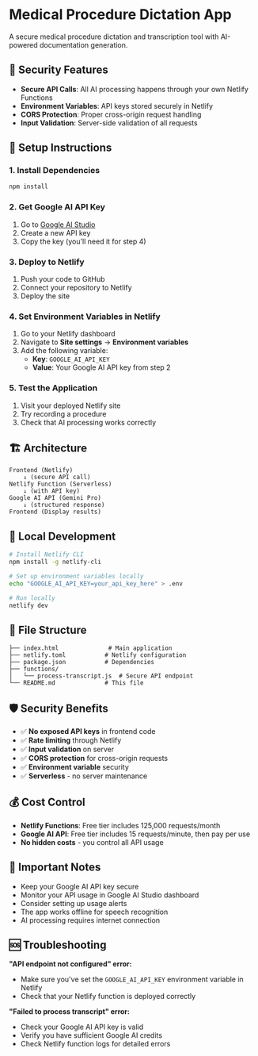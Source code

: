 # Medical Procedure Dictation App

A secure medical procedure dictation and transcription tool with AI-powered documentation generation.

## 🔐 Security Features

- **Secure API Calls**: All AI processing happens through your own Netlify Functions
- **Environment Variables**: API keys stored securely in Netlify
- **CORS Protection**: Proper cross-origin request handling
- **Input Validation**: Server-side validation of all requests

## 🚀 Setup Instructions

### 1. Install Dependencies
```bash
npm install
```

### 2. Get Google AI API Key
1. Go to [Google AI Studio](https://makersuite.google.com/app/apikey)
2. Create a new API key
3. Copy the key (you'll need it for step 4)

### 3. Deploy to Netlify
1. Push your code to GitHub
2. Connect your repository to Netlify
3. Deploy the site

### 4. Set Environment Variables in Netlify
1. Go to your Netlify dashboard
2. Navigate to **Site settings** → **Environment variables**
3. Add the following variable:
   - **Key**: `GOOGLE_AI_API_KEY`
   - **Value**: Your Google AI API key from step 2

### 5. Test the Application
1. Visit your deployed Netlify site
2. Try recording a procedure
3. Check that AI processing works correctly

## 🏗️ Architecture

```
Frontend (Netlify)
    ↓ (secure API call)
Netlify Function (Serverless)
    ↓ (with API key)
Google AI API (Gemini Pro)
    ↓ (structured response)
Frontend (Display results)
```

## 🔧 Local Development

```bash
# Install Netlify CLI
npm install -g netlify-cli

# Set up environment variables locally
echo "GOOGLE_AI_API_KEY=your_api_key_here" > .env

# Run locally
netlify dev
```

## 📁 File Structure

```
├── index.html              # Main application
├── netlify.toml           # Netlify configuration
├── package.json           # Dependencies
├── functions/
│   └── process-transcript.js  # Secure API endpoint
└── README.md              # This file
```

## 🛡️ Security Benefits

- ✅ **No exposed API keys** in frontend code
- ✅ **Rate limiting** through Netlify
- ✅ **Input validation** on server
- ✅ **CORS protection** for cross-origin requests
- ✅ **Environment variable** security
- ✅ **Serverless** - no server maintenance

## 💰 Cost Control

- **Netlify Functions**: Free tier includes 125,000 requests/month
- **Google AI API**: Free tier includes 15 requests/minute, then pay per use
- **No hidden costs** - you control all API usage

## 🚨 Important Notes

- Keep your Google AI API key secure
- Monitor your API usage in Google AI Studio dashboard
- Consider setting up usage alerts
- The app works offline for speech recognition
- AI processing requires internet connection

## 🆘 Troubleshooting

**"API endpoint not configured" error:**
- Make sure you've set the `GOOGLE_AI_API_KEY` environment variable in Netlify
- Check that your Netlify function is deployed correctly

**"Failed to process transcript" error:**
- Check your Google AI API key is valid
- Verify you have sufficient Google AI credits
- Check Netlify function logs for detailed errors
